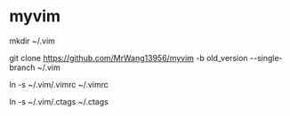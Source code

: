 # myvim
mkdir ~/.vim

git clone https://github.com/MrWang13956/myvim -b old_version --single-branch ~/.vim

ln -s ~/.vim/.vimrc ~/.vimrc

ln -s ~/.vim/.ctags ~/.ctags

